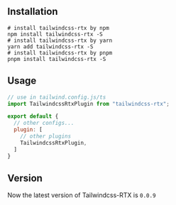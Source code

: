 ## Installation
```shell
# install tailwindcss-rtx by npm
npm install tailwindcss-rtx -S
# install tailwindcss-rtx by yarn
yarn add tailwindcss-rtx -S
# install tailwindcss-rtx by pnpm
pnpm install tailwindcss-rtx -S
```

## Usage
```javascript
// use in tailwind.config.js/ts
import TailwindcssRtxPlugin from "tailwindcss-rtx";

export default {
  // other configs...
  plugin: [
    // other plugins
    TailwindcssRtxPlugin,
  ]
}
```

## Version
Now the latest version of Tailwindcss-RTX is ```0.0.9```
